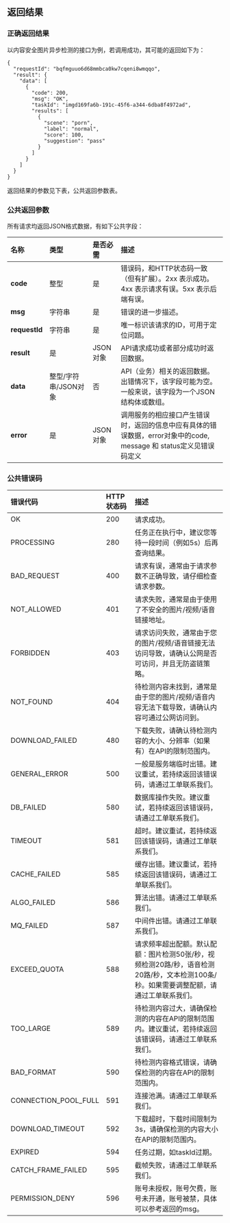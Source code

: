 ## 返回结果

### 正确返回结果

以内容安全图片异步检测的接口为例，若调用成功，其可能的返回如下为：

```
{
  "requestId": "bqfmguuo6d68mmbca0kw7cqeni8wmqqo",
  "result": {
    "data": [
      {
        "code": 200,
        "msg": "OK",
        "taskId": "imgd169fa6b-191c-45f6-a344-6dba8f4972ad",
        "results": [
          {
            "scene": "porn",
            "label": "normal",
            "score": 100,
            "suggestion": "pass"
          }
        ]
      }
    ]
  }
}
```

返回结果的参数见下表，公共返回参数表。

### 公共返回参数

所有请求均返回JSON格式数据，有如下公共字段：

| 名称          | 类型                 | 是否必需 | 描述                                                         |
| :------------ | :------------------- | :------- | :----------------------------------------------------------- |
| **code**      | 整型                 | 是       | 错误码，和HTTP状态码一致（但有扩展）。2xx 表示成功。4xx 表示请求有误。5xx 表示后端有误。 |
| **msg**       | 字符串               | 是       | 错误的进一步描述。                                           |
| **requestId** | 字符串               | 是       | 唯一标识该请求的ID，可用于定位问题。                         |
| **result**    | 是                   | JSON对象 | API请求成功或者部分成功时返回数据。                          |
| **data**      | 整型/字符串/JSON对象 | 否       | API（业务）相关的返回数据。出错情况下，该字段可能为空。一般来说，该字段为一个JSON结构体或数组。 |
| **error**     | 是                   | JSON对象 | 调用服务的相应接口产生错误时，返回的信息中应有具体的错误数据，error对象中的code, message 和 status定义见错误码定义 |

### 公共错误码

| 错误代码             | HTTP 状态码 | 描述                                                         |
| :------------------- | :---------- | :----------------------------------------------------------- |
| OK                   | 200         | 请求成功。                                                   |
| PROCESSING           | 280         | 任务正在执行中，建议您等待一段时间（例如5s）后再查询结果。   |
| BAD_REQUEST          | 400         | 请求有误，通常由于请求参数不正确导致，请仔细检查请求参数。   |
| NOT_ALLOWED          | 401         | 请求失败，通常是由于使用了不安全的图片/视频/语音链接地址。   |
| FORBIDDEN            | 403         | 请求访问失败，通常由于您的图片/视频/语音链接无法访问导致，请确认公网是否可访问，并且无防盗链策略。 |
| NOT_FOUND            | 404         | 待检测内容未找到，通常是由于您的图片/视频/语音内容无法下载导致，请确认内容可通过公网访问到。 |
| DOWNLOAD_FAILED      | 480         | 下载失败，请确认待检测内容的大小、分辨率（如果有）在API的限制范围内。 |
| GENERAL_ERROR        | 500         | 一般是服务端临时出错。建议重试，若持续返回该错误码，请通过工单联系我们。 |
| DB_FAILED            | 580         | 数据库操作失败。建议重试，若持续返回该错误码，请通过工单联系我们。 |
| TIMEOUT              | 581         | 超时。建议重试，若持续返回该错误码，请通过工单联系我们。     |
| CACHE_FAILED         | 585         | 缓存出错。建议重试，若持续返回该错误码，请通过工单联系我们。 |
| ALGO_FAILED          | 586         | 算法出错。请通过工单联系我们。                               |
| MQ_FAILED            | 587         | 中间件出错。请通过工单联系我们。                             |
| EXCEED_QUOTA         | 588         | 请求频率超出配额。默认配额：图片检测50张/秒，视频检测20路/秒，语音检测20路/秒，文本检测100条/秒。如果需要调整配额，请通过工单联系我们。 |
| TOO_LARGE            | 589         | 待检测内容过大，请确保检测的内容在API的限制范围内。建议重试，若持续返回该错误码，请通过工单联系我们。 |
| BAD_FORMAT           | 590         | 待检测内容格式错误，请确保检测的内容在API的限制范围内。      |
| CONNECTION_POOL_FULL | 591         | 连接池满。请通过工单联系我们。                               |
| DOWNLOAD_TIMEOUT     | 592         | 下载超时，下载时间限制为3s，请确保检测的内容大小在API的限制范围内。 |
| EXPIRED              | 594         | 任务过期，如taskId过期。                                     |
| CATCH_FRAME_FAILED   | 595         | 截帧失败，请通过工单联系我们。                               |
| PERMISSION_DENY      | 596         | 账号未授权，账号欠费，账号未开通，账号被禁，具体可以参考返回的msg。 |

